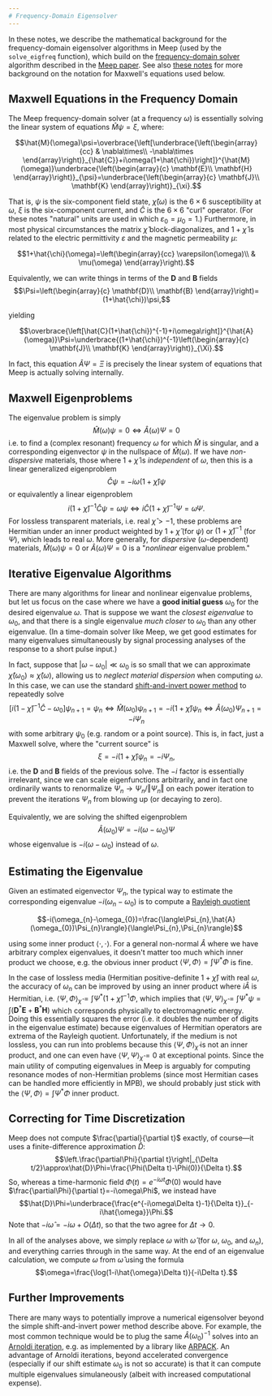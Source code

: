 ```yaml
---
# Frequency-Domain Eigensolver
---
```


In these notes, we describe the mathematical background for the frequency-domain eigensolver algorithms in Meep (used by the `solve_eigfreq` function), which build on the [frequency-domain solver](Python_Tutorials/Frequency_Domain_Solver.md) algorithm described in the [Meep paper](http://doi.org/10.1016/j.cpc.2009.11.008).  See also [these notes](https://github.com/mitmath/18369/blob/9d61d1731af4ad32ea924e1af57b89e7e6a6c488/notes/time-evolution.pdf) for more background on the notation for Maxwell's equations used below.

Maxwell Equations in the Frequency Domain
-----------------------------------------

The Meep frequency-domain solver (at a frequency $\omega$) is essentially solving the linear system of equations $\hat{M}\psi=\xi$, where:

$$\hat{M}(\omega)\psi=\overbrace{\left[\underbrace{\left(\begin{array}{cc}
 & \nabla\times\\
-\nabla\times
\end{array}\right)}_{\hat{C}}+i\omega(1+\hat{\chi})\right]}^{\hat{M}(\omega)}\underbrace{\left(\begin{array}{c}
\mathbf{E}\\
\mathbf{H}
\end{array}\right)}_{\psi}=\underbrace{\left(\begin{array}{c}
\mathbf{J}\\
\mathbf{K}
\end{array}\right)}_{\xi}.$$

That is, $\psi$ is the six-component field state, $\hat{\chi}(\omega)$ is the $6\times6$ susceptibility at $\omega$, $\xi$ is the six-component current, and $\hat{C}$ is the $6\times6$ "curl" operator. (For these notes "natural" units are used in which $\varepsilon_{0}=\mu_{0}=1$.) Furthermore, in most physical circumstances the matrix $\hat{\chi}$ block-diagonalizes, and $1+\hat{\chi}$ is related to the electric permittivity $\varepsilon$ and the magnetic permeability $\mu$:

$$1+\hat{\chi}(\omega)=\left(\begin{array}{cc}
\varepsilon(\omega)\\
 & \mu(\omega)
\end{array}\right).$$

Equivalently, we can write things in terms of the $\mathbf{D}$ and $\mathbf{B}$ fields
$$\Psi=\left(\begin{array}{c}
\mathbf{D}\\
\mathbf{B}
\end{array}\right)=(1+\hat{\chi})\psi,$$

yielding

$$\overbrace{\left[\hat{C}(1+\hat{\chi})^{-1}+i\omega\right]}^{\hat{A}(\omega)}\Psi=\underbrace{(1+\hat{\chi})^{-1}\left(\begin{array}{c}
\mathbf{J}\\
\mathbf{K}
\end{array}\right)}_{\Xi}.$$

In fact, this equation $\hat{A}\Psi=\Xi$ is precisely the linear system of equations that Meep is actually solving internally.

Maxwell Eigenproblems
---------------------

The eigenvalue problem is simply $$\hat{M}(\omega)\psi=0\Longleftrightarrow\hat{A}(\omega)\Psi=0$$ i.e. to find a (complex resonant) frequency $\omega$ for which $\hat{M}$ is singular, and a corresponding eigenvector $\psi$ in the nullspace of $\hat{M}(\omega)$. If we have *non-dispersive* materials, those where $1+\hat{\chi}$ is *independent* of $\omega$, then this is a linear generalized eigenproblem $$\hat{C}\psi=-i\omega(1+\hat{\chi})\psi$$ or equivalently a linear eigenproblem $$i(1+\hat{\chi})^{-1}\hat{C}\psi=\omega\psi\Longleftrightarrow i\hat{C}(1+\hat{\chi})^{-1}\Psi=\omega\Psi.$$ For lossless transparent materials, i.e. real $\hat{\chi}>-1$, these problems are Hermitian under an inner product weighted by $1+\hat{\chi}$ (for $\psi$) or $(1+\hat{\chi})^{-1}$ (for $\Psi$), which leads to real $\omega$. More generally, for *dispersive* ($\omega$-dependent) materials, $\hat{M}(\omega)\psi=0$ or $\hat{A}(\omega)\Psi=0$ is a "*nonlinear* eigenvalue problem."

Iterative Eigenvalue Algorithms
-------------------------------

There are many algorithms for linear and nonlinear eigenvalue problems, but let us focus on the case where we have a **good initial guess** $\omega_{0}$ for the desired eigenvalue $\omega$. That is suppose we want the *closest eigenvalue* to $\omega_{0}$, and that there is a single eigenvalue *much closer* to $\omega_{0}$ than any other eigenvalue. (In a time-domain solver like Meep, we get good estimates for many eigenvalues simultaneously by signal processing analyses of the response to a short pulse input.)

In fact, suppose that $|\omega-\omega_{0}|\ll\omega_{0}$ is so small that we can approximate $\hat{\chi}(\omega_{0})\approx\hat{\chi}(\omega)$, allowing us to *neglect material dispersion* when computing $\omega$. In this case, we can use the standard [shift-and-invert power method](https://en.wikipedia.org/wiki/Inverse_iteration) to repeatedly solve $$\left[i(1-\hat{\chi})^{-1}\hat{C}-\omega_{0}\right]\psi_{n+1}=\psi_{n}\Longleftrightarrow\hat{M}(\omega_{0})\psi_{n+1}=-i(1+\hat{\chi})\psi_{n}\Longleftrightarrow\hat{A}(\omega_{0})\Psi_{n+1}=-i\Psi_{n}$$ with some arbitrary $\psi_{0}$ (e.g. random or a point source). This is, in fact, just a Maxwell solve, where the "current source" is $$\xi=-i(1+\hat{\chi})\psi_{n}=-i\Psi_{n},$$ i.e. the $\mathbf{D}$ and $\mathbf{B}$ fields of the previous solve. The $-i$ factor is essentially irrelevant, since we can scale eigenfunctions arbitrarily, and in fact one ordinarily wants to renormalize $\Psi_{n}\to\Psi_{n}/\Vert\Psi_{n}\Vert$ on each power iteration to prevent the iterations $\Psi_{n}$ from blowing up (or decaying to zero).

Equivalently, we are solving the shifted eigenproblem $$\hat{A}(\omega_{0})\Psi=-i(\omega-\omega_{0})\Psi$$ whose eigenvalue is $-i(\omega-\omega_{0})$ instead of $\omega$.

Estimating the Eigenvalue
-------------------------

Given an estimated eigenvector $\Psi_{n}$, the typical way to estimate the corresponding eigenvalue $-i(\omega_{n}-\omega_{0})$ is to compute a [Rayleigh quotient](https://en.wikipedia.org/wiki/Rayleigh_quotient)

$$-i(\omega_{n}-\omega_{0})=\frac{\langle\Psi_{n},\hat{A}(\omega_{0})\Psi_{n}\rangle}{\langle\Psi_{n},\Psi_{n}\rangle}$$

using some inner product $\langle\cdot,\cdot\rangle$. For a general non-normal $\hat{A}$ where we have arbitrary complex eigenvalues, it doesn't matter too much which inner product we choose, e.g. the obvious inner product $\langle\Psi,\Phi\rangle=\int\Psi^{*}\Phi$ is fine.

In the case of lossless media (Hermitian positive-definite $1+\hat{\chi}$) with real $\omega$, the accuracy of $\omega_{n}$ can be improved by using an inner product where $i\hat{A}$ is Hermitian, i.e. $\langle\Psi,\Phi\rangle_{\hat{\chi}}=\int\Psi^{*}(1+\hat{\chi})^{-1}\Phi$, which implies that $\langle\Psi,\Psi\rangle_{\hat{\chi}}=\int\Psi^{*}\psi=\int(\mathbf{D}^{*}\mathbf{E}+\mathbf{B}^{*}\mathbf{H})$ which corresponds physically to electromagnetic energy. Doing this essentially squares the error (i.e. it doubles the number of digits in the eigenvalue estimate) because eigenvalues of Hermitian operators are extrema of the Rayleigh quotient. Unfortunately, if the medium is not lossless, you can run into problems because this $\langle\Psi,\Phi\rangle_{\hat{\chi}}$ is not an inner product, and one can even have $\langle\Psi,\Psi\rangle_{\hat{\chi}}=0$ at exceptional points. Since the main utility of computing eigenvalues in Meep is arguably for computing resonance modes of non-Hermitian problems (since most Hermitian cases can be handled more efficiently in MPB), we should probably just stick with the $\langle\Psi,\Phi\rangle=\int\Psi^{*}\Phi$ inner product.

Correcting for Time Discretization
----------------------------------

Meep does not compute $\frac{\partial}{\partial t}$ exactly, of course—it uses a finite-difference approximation $\hat{D}$: $$\left.\frac{\partial\Phi}{\partial t}\right|_{\Delta t/2}\approx\hat{D}\Phi=\frac{\Phi(\Delta t)-\Phi(0)}{\Delta t}.$$ So, whereas a time-harmonic field $\Phi(t)=e^{-i\omega t}\Phi(0)$ would have $\frac{\partial\Phi}{\partial t}=-i\omega\Phi$, we instead have $$\hat{D}\Phi=\underbrace{\frac{e^{-i\omega\Delta t}-1}{\Delta t}}_{-i\hat{\omega}}\Phi.$$ Note that $-i\hat{\omega}=-i\omega+O(\Delta t)$, so that the two agree for $\Delta t\to0$.

In all of the analyses above, we simply replace $\omega$ with $\hat{\omega}$ (for $\omega$, $\omega_{0}$, and $\omega_{n}$), and everything carries through in the same way. At the end of an eigenvalue calculation, we compute $\omega$ from $\hat{\omega}$ using the formula $$\omega=\frac{\log(1-i\hat{\omega}\Delta t)}{-i\Delta t}.$$

Further Improvements
--------------------

There are many ways to potentially improve a numerical eigensolver beyond the simple shift-and-invert power method describe above. For example, the most common technique would be to plug the same $\hat{A}(\omega_{0})^{-1}$ solves into an [Arnoldi iteration](https://en.wikipedia.org/wiki/Arnoldi_iteration), e.g. as implemented by a library like [ARPACK](https://www.caam.rice.edu/software/ARPACK/). An advantage of Arnoldi iterations, beyond accelerated convergence (especially if our shift estimate $\omega_{0}$ is not so accurate) is that it can compute multiple eigenvalues simulaneously (albeit with increased computational expense).
